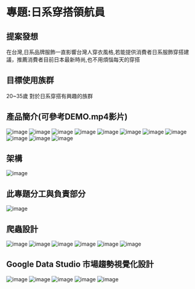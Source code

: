 # 專題:日系穿搭領航員
## 提案發想
在台灣,日系品牌服飾一直影響台灣人穿衣風格,若能提供消費者日系服飾穿搭建議，推薦消費者目前日本最新時尚,也不用煩惱每天的穿搭

## 目標使用族群
20~35歲
對於日系穿搭有興趣的族群

## 產品簡介(可參考DEMO.mp4影片)
![image](https://github.com/Ariel-Lin-Lin/Japanese_Recommend_System1/blob/main/Part1%20-%20%E5%B0%88%E9%A1%8C%E4%BB%8B%E7%B4%B9/%E7%94%A2%E5%93%81%E7%B0%A1%E4%BB%8B-1.JPG)
![image](https://github.com/Ariel-Lin-Lin/Japanese_Recommend_System1/blob/main/Part1%20-%20%E5%B0%88%E9%A1%8C%E4%BB%8B%E7%B4%B9/%E7%94%A2%E5%93%81%E7%B0%A1%E4%BB%8B-2.JPG)
![image](https://github.com/Ariel-Lin-Lin/Japanese_Recommend_System1/blob/main/Part1%20-%20%E5%B0%88%E9%A1%8C%E4%BB%8B%E7%B4%B9/%E7%94%A2%E5%93%81%E7%B0%A1%E4%BB%8B-3.JPG)
![image](https://github.com/Ariel-Lin-Lin/Japanese_Recommend_System1/blob/main/Part1%20-%20%E5%B0%88%E9%A1%8C%E4%BB%8B%E7%B4%B9/%E7%94%A2%E5%93%81%E7%B0%A1%E4%BB%8B-4.JPG)
![image](https://github.com/Ariel-Lin-Lin/Japanese_Recommend_System1/blob/main/Part1%20-%20%E5%B0%88%E9%A1%8C%E4%BB%8B%E7%B4%B9/%E7%94%A2%E5%93%81%E7%B0%A1%E4%BB%8B-5.JPG)
![image](https://github.com/Ariel-Lin-Lin/Japanese_Recommend_System1/blob/main/Part1%20-%20%E5%B0%88%E9%A1%8C%E4%BB%8B%E7%B4%B9/%E7%94%A2%E5%93%81%E7%B0%A1%E4%BB%8B-6.JPG)
![image](https://github.com/Ariel-Lin-Lin/Japanese_Recommend_System1/blob/main/Part1%20-%20%E5%B0%88%E9%A1%8C%E4%BB%8B%E7%B4%B9/%E7%94%A2%E5%93%81%E7%B0%A1%E4%BB%8B-7.JPG)
![image](https://github.com/Ariel-Lin-Lin/Japanese_Recommend_System1/blob/main/Part1%20-%20%E5%B0%88%E9%A1%8C%E4%BB%8B%E7%B4%B9/%E7%94%A2%E5%93%81%E7%B0%A1%E4%BB%8B-8.JPG)
![image](https://github.com/Ariel-Lin-Lin/Japanese_Recommend_System1/blob/main/Part1%20-%20%E5%B0%88%E9%A1%8C%E4%BB%8B%E7%B4%B9/%E7%94%A2%E5%93%81%E7%B0%A1%E4%BB%8B-9.JPG)
![image](https://github.com/Ariel-Lin-Lin/Japanese_Recommend_System1/blob/main/Part1%20-%20%E5%B0%88%E9%A1%8C%E4%BB%8B%E7%B4%B9/%E7%94%A2%E5%93%81%E7%B0%A1%E4%BB%8B-10.JPG)
![image](https://github.com/Ariel-Lin-Lin/Japanese_Recommend_System1/blob/main/Part1%20-%20%E5%B0%88%E9%A1%8C%E4%BB%8B%E7%B4%B9/%E7%94%A2%E5%93%81%E7%B0%A1%E4%BB%8B-11.JPG)
## 架構
![image](https://github.com/Ariel-Lin-Lin/Japanese_Recommend_System1/blob/main/Part1%20-%20%E5%B0%88%E9%A1%8C%E4%BB%8B%E7%B4%B9/%E5%B0%88%E9%A1%8C%E6%9E%B6%E6%A7%8B.JPG)
## 此專題分工與負責部分
![image](https://github.com/Ariel-Lin-Lin/Japanese_Recommend_System1/blob/main/Part1%20-%20%E5%B0%88%E9%A1%8C%E4%BB%8B%E7%B4%B9/%E5%B0%88%E9%A1%8C%E5%88%86%E5%B7%A5.JPG)
## 爬蟲設計
![image](https://github.com/Ariel-Lin-Lin/Japanese_Recommend_System1/blob/main/Part1%20-%20%E5%B0%88%E9%A1%8C%E4%BB%8B%E7%B4%B9/%E7%88%AC%E8%9F%B2%E8%A8%AD%E8%A8%88-1.JPG)
![image](https://github.com/Ariel-Lin-Lin/Japanese_Recommend_System1/blob/main/Part1%20-%20%E5%B0%88%E9%A1%8C%E4%BB%8B%E7%B4%B9/%E7%88%AC%E8%9F%B2%E8%A8%AD%E8%A8%88-2.JPG)
![image](https://github.com/Ariel-Lin-Lin/Japanese_Recommend_System1/blob/main/Part1%20-%20%E5%B0%88%E9%A1%8C%E4%BB%8B%E7%B4%B9/%E7%88%AC%E8%9F%B2%E8%A8%AD%E8%A8%88-3.JPG)
![image](https://github.com/Ariel-Lin-Lin/Japanese_Recommend_System1/blob/main/Part1%20-%20%E5%B0%88%E9%A1%8C%E4%BB%8B%E7%B4%B9/%E7%88%AC%E8%9F%B2%E8%A8%AD%E8%A8%88-4.JPG)
![image](https://github.com/Ariel-Lin-Lin/Japanese_Recommend_System1/blob/main/Part1%20-%20%E5%B0%88%E9%A1%8C%E4%BB%8B%E7%B4%B9/%E7%88%AC%E8%9F%B2%E8%A8%AD%E8%A8%88-5.JPG)
![image](https://github.com/Ariel-Lin-Lin/Japanese_Recommend_System1/blob/main/Part1%20-%20%E5%B0%88%E9%A1%8C%E4%BB%8B%E7%B4%B9/%E7%88%AC%E8%9F%B2%E8%A8%AD%E8%A8%88-6.JPG)
## Google Data Studio 市場趨勢視覺化設計
![image](https://github.com/Ariel-Lin-Lin/Japanese_Recommend_System1/blob/main/Part1%20-%20%E5%B0%88%E9%A1%8C%E4%BB%8B%E7%B4%B9/GoogleDataStudio-1.JPG)
![image](https://github.com/Ariel-Lin-Lin/Japanese_Recommend_System1/blob/main/Part1%20-%20%E5%B0%88%E9%A1%8C%E4%BB%8B%E7%B4%B9/GoogleDataStudio-2.JPG)
![image](https://github.com/Ariel-Lin-Lin/Japanese_Recommend_System1/blob/main/Part1%20-%20%E5%B0%88%E9%A1%8C%E4%BB%8B%E7%B4%B9/GoogleDataStudio-3.JPG)
![image](https://github.com/Ariel-Lin-Lin/Japanese_Recommend_System1/blob/main/Part1%20-%20%E5%B0%88%E9%A1%8C%E4%BB%8B%E7%B4%B9/GoogleDataStudio-4.JPG)
![image](https://github.com/Ariel-Lin-Lin/Japanese_Recommend_System1/blob/main/Part1%20-%20%E5%B0%88%E9%A1%8C%E4%BB%8B%E7%B4%B9/GoogleDataStudio-5.JPG)
